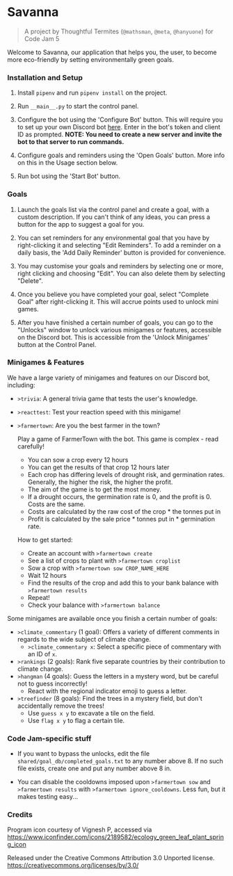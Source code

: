 # Savanna
> A project by Thoughtful Termites (`@mathsman`, `@meta`, `@hanyuone`)
for Code Jam 5

Welcome to Savanna, our application that helps you, the user,
to become more eco-friendly by setting environmentally green goals.

### Installation and Setup

1. Install `pipenv` and run `pipenv install` on the project.

2. Run `__main__.py` to start the control panel.

3. Configure the bot using the 'Configure Bot' button. This will require
you to set up your own Discord bot
[here](https://discordapp.com/developers/applications/). Enter in the
bot's token and client ID as prompted. **NOTE: You need to create a new
server and invite the bot to that server to run commands.**

4. Configure goals and reminders using the 'Open Goals' button. More info
on this in the Usage section below.

5. Run bot using the 'Start Bot' button.


### Goals

1. Launch the goals list via the control panel and create a goal, 
with a custom description.
If you can't think of any ideas, you can press a button for the app to
suggest a goal for you.

2. You can set reminders for any environmental goal that you have by
right-clicking it and selecting "Edit Reminders". To add a reminder on a
daily basis, the 'Add Daily Reminder' button is provided for convenience.

3. You may customise your goals and reminders by selecting one or more, 
right clicking and choosing "Edit". You can also delete them by selecting 
"Delete".

4. Once you believe you have completed your goal, select "Complete Goal" 
after right-clicking it. This will accrue points used to 
unlock mini games.

5. After you have finished a certain number of goals, you can go to
the "Unlocks" window to unlock various minigames or features, accessible
on the Discord bot. This is accessible from the 'Unlock Minigames' button
at the Control Panel.

### Minigames & Features

We have a large variety of minigames and features on our Discord bot,
including:

- `>trivia`: A general trivia game that tests the user's knowledge.
- `>reacttest`: Test your reaction speed with this minigame!
- `>farmertown`: Are you the best farmer in the town?

    Play a game of FarmerTown with the bot.
    This game is complex - read carefully!

    - You can sow a crop every 12 hours
    - You can get the results of that crop 12 hours later
    - Each crop has differing levels of drought risk, and germination rates.
        Generally, the higher the risk, the higher the profit.
    - The aim of the game is to get the most money.
    - If a drought occurs, the germination rate is 0, and the profit is 0. Costs are the same.
    - Costs are calculated by the raw cost of the crop * the tonnes put in
    - Profit is calculated by the sale price * tonnes put in * germination rate.

    How to get started:
    - Create an account with `>farmertown create`
    - See a list of crops to plant with `>farmertown croplist`
    - Sow a crop with `>farmertown sow CROP_NAME_HERE`
    - Wait 12 hours
    - Find the results of the crop and add this to your bank balance with `>farmertown results`
    - Repeat!
    - Check your balance with `>farmertown balance`

Some minigames are available once you finish a certain number of goals:

- `>climate_commentary` (1 goal): Offers a variety of different comments
in regards to the wide subject of climate change.
  - `>climate_commentary x`: Select a specific piece of commentary with
  an ID of `x`.
- `>rankings` (2 goals): Rank five separate countries by their
contribution to climate change.
- `>hangman` (4 goals): Guess the letters in a mystery word, but be
careful not to guess incorrectly!
  - React with the regional indicator
emoji to guess a letter.
- `>treefinder` (8 goals): Find the trees in a mystery field, but don't
accidentally remove the trees!
  - Use `guess x y` to excavate a tile on the field.
  - Use `flag x y` to flag a certain tile.
  
### Code Jam-specific stuff

- If you want to bypass the unlocks, edit the file
`shared/goal_db/completed_goals.txt` to any number above 8.
If no such file exists, create one and put any number above 8 in.

- You can disable the cooldowns imposed upon `>farmertown sow` and `>farmertown results` with
  `>farmertown ignore_cooldowns`. Less fun, but it makes testing easy...

### Credits

Program icon courtesy of Vignesh P, accessed via 
https://www.iconfinder.com/icons/2189582/ecology_green_leaf_plant_spring_icon

Released under the Creative Commons Attribution 3.0 Unported license. https://creativecommons.org/licenses/by/3.0/
